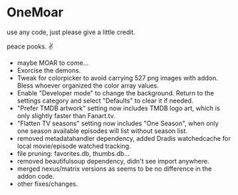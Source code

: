 # OneMoar

use any code, just please give a little credit.

peace pooks. ✌️

- maybe MOAR to come...
- Exorcise the demons.
- Tweak for colorpicker to avoid carrying 527 png images with addon.  Bless whoever organized the color array values.
- Enable "Developer mode" to change the background.  Return to the settings category and select "Defaults" to clear it if needed.
- "Prefer TMDB artwork" setting now includes TMDB logo art, which is only slightly faster than Fanart.tv.
- "Flatten TV seasons" setting now includes "One Season", when only one season available episodes will list without season list.
- removed metadatahandler dependency, added Dradis watchedcache for local movie/episode watched tracking.
- file pruning: favorites.db, thumbs.db...
- removed beautifulsoup dependency, didn't see import anywhere.
- merged nexus/matrix versions as seems to be no difference in the addon code.
- other fixes/changes.
